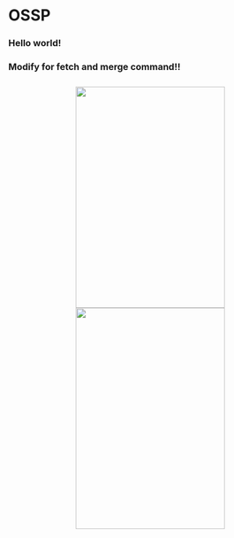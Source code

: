 # OSSP

### Hello world!

### Modify for fetch and merge command!!


<center>
    <div style = "padding: 10px 1px 2px 10px;">
        <img src="\OSSP\img\flask_실습_1.png" width="270" height="400"/>
        <img src="\OSSP\img\flask_실습_2.png" width="270" height="400"/>
    </div>
</center>